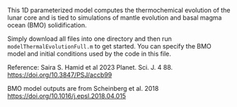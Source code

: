 This 1D parameterized model computes the thermochemical evolution of the lunar core and is tied to simulations of mantle evolution and basal magma ocean (BMO) solidification. 

Simply download all files into one directory and then run `modelThermalEvolutionFull.m` to get started. You can specify the BMO model and initial conditions used by the code in this file. 

Reference: Saira S. Hamid et al 2023 Planet. Sci. J. 4 88. https://doi.org/10.3847/PSJ/accb99 

BMO model outputs are from Scheinberg et al. 2018 https://doi.org/10.1016/j.epsl.2018.04.015


